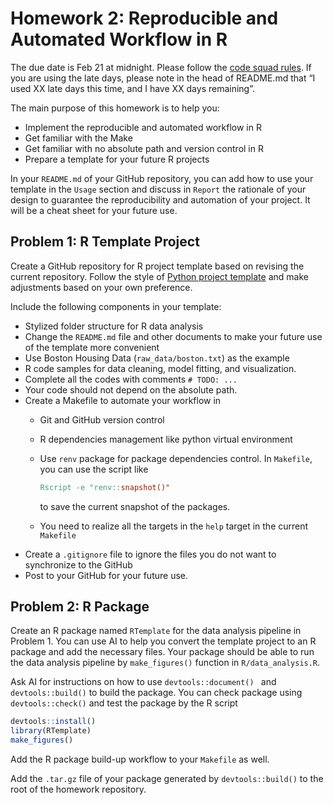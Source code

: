 # Homework 2: Reproducible and Automated Workflow in R

The due date is Feb 21 at midnight. Please follow the [code squad rules](https://junwei-lu.github.io/bst236/chapter_syllabus/syllabus/#code-squad). If you are using the late days, please note in the head of README.md that “I used XX late days this time, and I have XX days remaining”. 

The main purpose of this homework is to help you:
- Implement the reproducible and automated workflow in R
- Get familiar with the Make 
- Get familiar with no absolute path and version control in R
- Prepare a template for your future R projects
  

In your `README.md` of your GitHub repository, you can add how to use your template in the `Usage` section and discuss in `Report` the rationale of your design to guarantee the reproducibility and automation of your project. It will be a cheat sheet for your future use.

## Problem 1: R Template Project

Create a GitHub repository for R project template based on revising the current repository.
Follow the style of [Python project template](https://github.com/hsph-bst236/BST236-Chapter02_Python-Template) and make adjustments based on your own preference.

Include the following components in your template:
- Stylized folder structure for R data analysis
- Change the `README.md` file and other documents to make your future use of the template more convenient
- Use Boston Housing Data (`raw_data/boston.txt`) as the example
- R code samples for data cleaning, model fitting, and visualization.
- Complete all the codes with comments `# TODO: ...`
- Your code should not depend on the absolute path.
- Create a Makefile to automate your workflow in
     - Git and GitHub version control
     - R dependencies management like python virtual environment
     - Use `renv` package for package dependencies control. In `Makefile`, you can use the script like 
         ```Makefile
         Rscript -e "renv::snapshot()"
         ```
         to save the current snapshot of the packages.

     - You need to realize all the targets in the `help` target in the current `Makefile`
- Create a `.gitignore` file to ignore the files you do not want to synchronize to the GitHub
- Post to your GitHub for your future use. 

## Problem 2: R Package

Create an R package named `RTemplate` for the data analysis pipeline in Problem 1. You can use AI to help you convert the template project to an R package and add the necessary files. Your package should be able to run the data analysis pipeline by `make_figures()` function in `R/data_analysis.R`. 

Ask AI for instructions on how to use `devtools::document() ` and `devtools::build()` to build the package. You can check package using `devtools::check()` and test the package by the R script 
```R
devtools::install()
library(RTemplate)
make_figures()
```

Add the R package build-up workflow to your `Makefile` as well. 

Add the `.tar.gz` file of your package generated by `devtools::build()` to the root of the homework repository.

 
